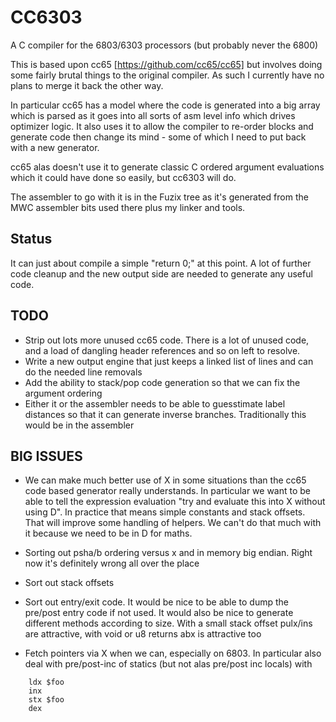 # CC6303
A C compiler for the 6803/6303 processors (but probably never the 6800)

This is based upon cc65 [https://github.com/cc65/cc65] but involves doing
some fairly brutal things to the original compiler. As such I currently have
no plans to merge it back the other way.

In particular cc65 has a model where the code is generated into a big array
which is parsed as it goes into all sorts of asm level info which drives
optimizer logic. It also uses it to allow the compiler to re-order blocks
and generate code then change its mind - some of which I need to put back
with a new generator.

cc65 alas doesn't use it to generate classic C ordered argument evaluations
which it could have done so easily, but cc6303 will do.

The assembler to go with it is in the Fuzix tree as it's generated from
the MWC assembler bits used there plus my linker and tools.

## Status

It can just about compile a simple "return 0;" at this point. A lot of
further code cleanup and the new output side are needed to generate
any useful code.

## TODO

- Strip out lots more unused cc65 code. There is a lot of unused code,
  and a load of dangling header references and so on left to resolve.
- Write a new output engine that just keeps a linked list of lines and can
  do the needed line removals
- Add the ability to stack/pop code generation so that we can fix the
  argument ordering
- Either it or the assembler needs to be able to guesstimate label distances
  so that it can generate inverse branches. Traditionally this would be in
  the assembler


## BIG ISSUES

- We can make much better use of X in some situations than the cc65 code
  based generator really understands. In particular we want to be able to
  tell the expression evaluation "try and evaluate this into X without using
  D". In practice that means simple constants and stack offsets. That will
  improve some handling of helpers. We can't do that much with it because
  we need to be in D for maths.

- Sorting out psha/b ordering versus x and in memory big endian. Right now
  it's definitely wrong all over the place

- Sort out stack offsets

- Sort out entry/exit code. It would be nice to be able to dump the pre/post
  entry code if not used. It would also be nice to generate different
  methods according to size. With a small stack offset pulx/ins are
  attractive, with void or u8 returns abx is attractive too

- Fetch pointers via X when we can, especially on 6803. In particular also
  deal with pre/post-inc of statics (but not alas pre/post inc locals) with

````
	ldx $foo
	inx
	stx $foo
	dex
````